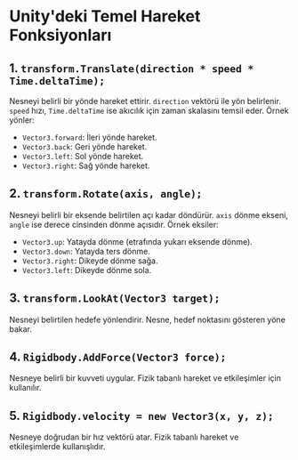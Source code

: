 # Unity'deki Temel Hareket Fonksiyonları

## 1. `transform.Translate(direction * speed * Time.deltaTime);`

Nesneyi belirli bir yönde hareket ettirir. `direction` vektörü ile yön belirlenir. `speed` hızı, `Time.deltaTime` ise akıcılık için zaman skalasını temsil eder. Örnek yönler:
- `Vector3.forward`: İleri yönde hareket.
- `Vector3.back`: Geri yönde hareket.
- `Vector3.left`: Sol yönde hareket.
- `Vector3.right`: Sağ yönde hareket.

## 2. `transform.Rotate(axis, angle);`

Nesneyi belirli bir eksende belirtilen açı kadar döndürür. `axis` dönme ekseni, `angle` ise derece cinsinden dönme açısıdır. Örnek eksiler:
- `Vector3.up`: Yatayda dönme (etrafında yukarı eksende dönme).
- `Vector3.down`: Yatayda ters dönme.
- `Vector3.right`: Dikeyde dönme sağa.
- `Vector3.left`: Dikeyde dönme sola.

## 3. `transform.LookAt(Vector3 target);`

Nesneyi belirtilen hedefe yönlendirir. Nesne, hedef noktasını gösteren yöne bakar.

## 4. `Rigidbody.AddForce(Vector3 force);`

Nesneye belirli bir kuvveti uygular. Fizik tabanlı hareket ve etkileşimler için kullanılır.

## 5. `Rigidbody.velocity = new Vector3(x, y, z);`

Nesneye doğrudan bir hız vektörü atar. Fizik tabanlı hareket ve etkileşimlerde kullanışlıdır.

